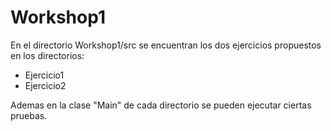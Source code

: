 # Workshop1

En el directorio Workshop1/src se encuentran los dos ejercicios propuestos en los directorios:
  - Ejercicio1
  - Ejercicio2

Ademas en la clase "Main" de cada directorio se pueden ejecutar ciertas pruebas.
